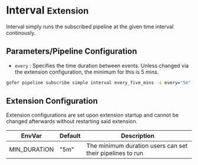 # Interval <small>Extension</small>

Interval simply runs the subscribed pipeline at the given time interval continously.

## Parameters/Pipeline Configuration

- `every` <string>: Specifies the time duration between events. Unless changed via the extension configuration, the minimum for this is 5 mins.

```bash
gofer pipeline subscribe simple interval every_five_mins -s every="5m"
```

## Extension Configuration

Extension configurations are set upon extension startup and cannot be changed afterwards without restarting said extension.

| EnvVar       | Default | Description                                               |
| ------------ | ------- | --------------------------------------------------------- |
| MIN_DURATION | "5m"    | The minimum duration users can set their pipelines to run |
